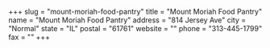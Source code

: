 +++
slug = "mount-moriah-food-pantry"
title = "Mount Moriah Food Pantry"
name = "Mount Moriah Food Pantry"
address = "814 Jersey Ave"
city = "Normal"
state = "IL"
postal = "61761"
website = ""
phone = "313-445-1799"
fax = ""
+++
